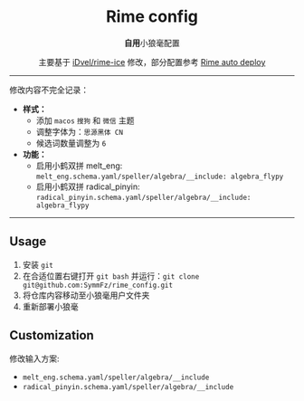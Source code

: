<div align=center>

# Rime config

**自用**小狼毫配置

主要基于 [iDvel/rime-ice](https://github.com/iDvel/rime-ice) 修改，部分配置参考 [Rime auto deploy](https://github.com/Mark24Code/rime-auto-deploy)

</div>

---

修改内容不完全记录：

- **样式：**
  - 添加 `macos` `搜狗` 和 `微信` 主题
  - 调整字体为：`思源黑体 CN`
  - 候选词数量调整为 `6`
- **功能：**
  - 启用小鹤双拼 melt_eng: `melt_eng.schema.yaml/speller/algebra/__include: algebra_flypy`
  - 启用小鹤双拼 radical_pinyin: `radical_pinyin.schema.yaml/speller/algebra/__include: algebra_flypy`

---

## Usage

1. 安装 `git`
2. 在合适位置右键打开 `git bash` 并运行：`git clone git@github.com:SymmFz/rime_config.git`
3. 将仓库内容移动至小狼毫用户文件夹
4. 重新部署小狼毫

## Customization

修改输入方案:

- `melt_eng.schema.yaml/speller/algebra/__include`
- `radical_pinyin.schema.yaml/speller/algebra/__include`
